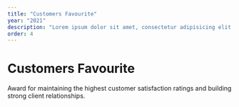 ```yaml
---
title: "Customers Favourite"
year: "2021"
description: "Lorem ipsum dolor sit amet, consectetur adipisicing elit, sed do eiusmod tempor incididunt ut labore et dolore"
order: 4
---
```


# Customers Favourite

Award for maintaining the highest customer satisfaction ratings and building strong client relationships.
